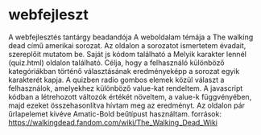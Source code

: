 # webfejleszt
A webfejlesztés tantárgy beadandója
A weboldalam témája a The walking dead című amerikai sorozat. Az oldalon a sorozatot ismertetem évadait, szereplőit mutatom be.
Saját js kódom található a Melyik karakter lennél (quiz.html) oldalon található. Célja, hogy a felhasználó különböző kategóriákban történő választásának eredményeképp a sorozat egyik karakterét kapja. A quizben radio gombos elemek közül választ a felhasználok, amelyekhez különböző value-kat rendeltem. A javascript kódban a létrehozott változók értékét növeltem, a value-k függvényében, majd ezeket összehasonlítva hívtam meg az eredményt.
Az oldalon pár űrlapelemet kivéve Amatic-Bold beűtípust használtam.
források: https://walkingdead.fandom.com/wiki/The_Walking_Dead_Wiki
